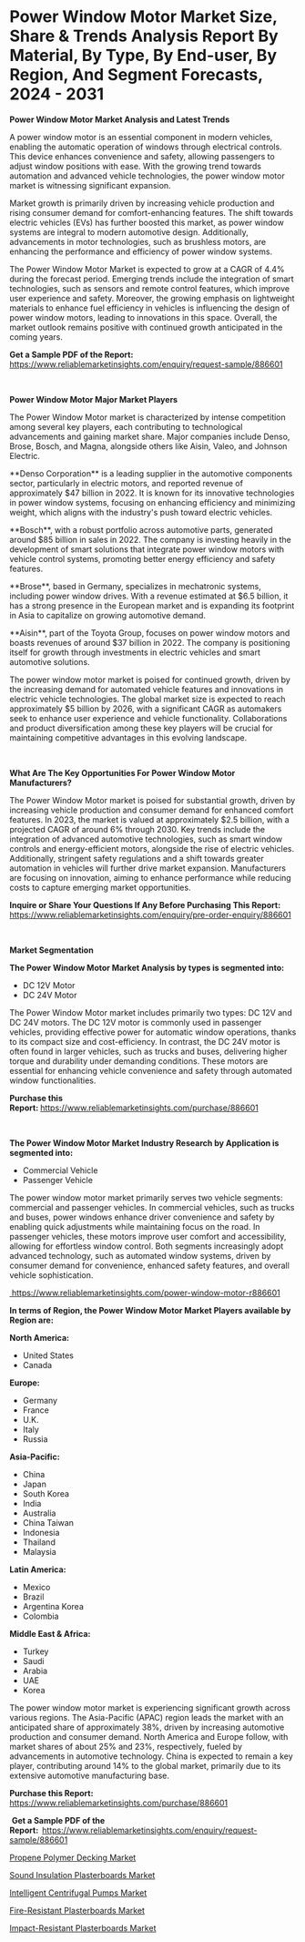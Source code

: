 <p><h1>Power Window Motor Market Size, Share & Trends Analysis Report By Material, By Type, By End-user, By Region, And Segment Forecasts, 2024 - 2031</h1></p><p><strong>Power Window Motor Market Analysis and Latest Trends</strong></p>
<p><p>A power window motor is an essential component in modern vehicles, enabling the automatic operation of windows through electrical controls. This device enhances convenience and safety, allowing passengers to adjust window positions with ease. With the growing trend towards automation and advanced vehicle technologies, the power window motor market is witnessing significant expansion.</p><p>Market growth is primarily driven by increasing vehicle production and rising consumer demand for comfort-enhancing features. The shift towards electric vehicles (EVs) has further boosted this market, as power window systems are integral to modern automotive design. Additionally, advancements in motor technologies, such as brushless motors, are enhancing the performance and efficiency of power window systems.</p><p>The Power Window Motor Market is expected to grow at a CAGR of 4.4% during the forecast period. Emerging trends include the integration of smart technologies, such as sensors and remote control features, which improve user experience and safety. Moreover, the growing emphasis on lightweight materials to enhance fuel efficiency in vehicles is influencing the design of power window motors, leading to innovations in this space. Overall, the market outlook remains positive with continued growth anticipated in the coming years.</p></p>
<p><strong>Get a Sample PDF of the Report:&nbsp;</strong> <a href="https://www.reliablemarketinsights.com/enquiry/request-sample/886601?utm_campaign=1772&utm_medium=2&utm_source=Github&utm_content=ia&utm_term=02112024&utm_id=power-window-motor">https://www.reliablemarketinsights.com/enquiry/request-sample/886601</a></p>
<p>&nbsp;</p>
<p><strong>Power Window Motor Major Market Players</strong></p>
<p><p>The Power Window Motor market is characterized by intense competition among several key players, each contributing to technological advancements and gaining market share. Major companies include Denso, Brose, Bosch, and Magna, alongside others like Aisin, Valeo, and Johnson Electric.</p><p>**Denso Corporation** is a leading supplier in the automotive components sector, particularly in electric motors, and reported revenue of approximately $47 billion in 2022. It is known for its innovative technologies in power window systems, focusing on enhancing efficiency and minimizing weight, which aligns with the industry's push toward electric vehicles.</p><p>**Bosch**, with a robust portfolio across automotive parts, generated around $85 billion in sales in 2022. The company is investing heavily in the development of smart solutions that integrate power window motors with vehicle control systems, promoting better energy efficiency and safety features.</p><p>**Brose**, based in Germany, specializes in mechatronic systems, including power window drives. With a revenue estimated at $6.5 billion, it has a strong presence in the European market and is expanding its footprint in Asia to capitalize on growing automotive demand.</p><p>**Aisin**, part of the Toyota Group, focuses on power window motors and boasts revenues of around $37 billion in 2022. The company is positioning itself for growth through investments in electric vehicles and smart automotive solutions.</p><p>The power window motor market is poised for continued growth, driven by the increasing demand for automated vehicle features and innovations in electric vehicle technologies. The global market size is expected to reach approximately $5 billion by 2026, with a significant CAGR as automakers seek to enhance user experience and vehicle functionality. Collaborations and product diversification among these key players will be crucial for maintaining competitive advantages in this evolving landscape.</p></p>
<p>&nbsp;</p>
<p><strong>What Are The Key Opportunities For Power Window Motor Manufacturers?</strong></p>
<p><p>The Power Window Motor market is poised for substantial growth, driven by increasing vehicle production and consumer demand for enhanced comfort features. In 2023, the market is valued at approximately $2.5 billion, with a projected CAGR of around 6% through 2030. Key trends include the integration of advanced automotive technologies, such as smart window controls and energy-efficient motors, alongside the rise of electric vehicles. Additionally, stringent safety regulations and a shift towards greater automation in vehicles will further drive market expansion. Manufacturers are focusing on innovation, aiming to enhance performance while reducing costs to capture emerging market opportunities.</p></p>
<p><strong>Inquire or Share Your Questions If Any Before Purchasing This Report:</strong> <a href="https://www.reliablemarketinsights.com/enquiry/pre-order-enquiry/886601?utm_campaign=1772&utm_medium=2&utm_source=Github&utm_content=ia&utm_term=02112024&utm_id=power-window-motor">https://www.reliablemarketinsights.com/enquiry/pre-order-enquiry/886601</a></p>
<p>&nbsp;</p>
<p><strong>Market Segmentation</strong></p>
<p><strong>The Power Window Motor Market Analysis by types is segmented into:</strong></p>
<p><ul><li>DC 12V Motor</li><li>DC 24V Motor</li></ul></p>
<p><p>The Power Window Motor market includes primarily two types: DC 12V and DC 24V motors. The DC 12V motor is commonly used in passenger vehicles, providing effective power for automatic window operations, thanks to its compact size and cost-efficiency. In contrast, the DC 24V motor is often found in larger vehicles, such as trucks and buses, delivering higher torque and durability under demanding conditions. These motors are essential for enhancing vehicle convenience and safety through automated window functionalities.</p></p>
<p><strong>Purchase this Report:&nbsp;</strong><a href="https://www.reliablemarketinsights.com/purchase/886601?utm_campaign=1772&utm_medium=2&utm_source=Github&utm_content=ia&utm_term=02112024&utm_id=power-window-motor">https://www.reliablemarketinsights.com/purchase/886601</a></p>
<p>&nbsp;</p>
<p><strong>The Power Window Motor Market Industry Research by Application is segmented into:</strong></p>
<p><ul><li>Commercial Vehicle</li><li>Passenger Vehicle</li></ul></p>
<p><p>The power window motor market primarily serves two vehicle segments: commercial and passenger vehicles. In commercial vehicles, such as trucks and buses, power windows enhance driver convenience and safety by enabling quick adjustments while maintaining focus on the road. In passenger vehicles, these motors improve user comfort and accessibility, allowing for effortless window control. Both segments increasingly adopt advanced technology, such as automated window systems, driven by consumer demand for convenience, enhanced safety features, and overall vehicle sophistication.</p></p>
<p><a href="https://www.reliablemarketinsights.com/power-window-motor-r886601?utm_campaign=1772&utm_medium=2&utm_source=Github&utm_content=ia&utm_term=02112024&utm_id=power-window-motor">&nbsp;https://www.reliablemarketinsights.com/power-window-motor-r886601</a></p>
<p><strong>In terms of Region, the Power Window Motor Market Players available by Region are:</strong></p>
<p>
    <p> <strong> North America: </strong>
        <ul>
            <li>United States</li>
            <li>Canada</li>
        </ul>
        </p> 
    <p> <strong> Europe: </strong>
        <ul>
            <li>Germany</li>
            <li>France</li>
            <li>U.K.</li>
            <li>Italy</li>
            <li>Russia</li>
        </ul>
        </p> 
    <p> <strong> Asia-Pacific: </strong>
        <ul>
            <li>China</li>
            <li>Japan</li>
            <li>South Korea</li>
            <li>India</li>
            <li>Australia</li>
            <li>China Taiwan</li>
            <li>Indonesia</li>
            <li>Thailand</li>
            <li>Malaysia</li>
        </ul>
        </p> 
    <p> <strong> Latin America: </strong>
        <ul>
            <li>Mexico</li>
            <li>Brazil</li>
            <li>Argentina Korea</li>
            <li>Colombia</li>
        </ul>
        </p> 
    <p> <strong> Middle East & Africa: </strong>
        <ul>
            <li>Turkey</li>
            <li>Saudi</li>
            <li>Arabia</li>
            <li>UAE</li>
            <li>Korea</li>
        </ul>
    </p>
    </p>
<p><p>The power window motor market is experiencing significant growth across various regions. The Asia-Pacific (APAC) region leads the market with an anticipated share of approximately 38%, driven by increasing automotive production and consumer demand. North America and Europe follow, with market shares of about 25% and 23%, respectively, fueled by advancements in automotive technology. China is expected to remain a key player, contributing around 14% to the global market, primarily due to its extensive automotive manufacturing base.</p></p>
<p><strong>Purchase this Report: </strong><a href="https://www.reliablemarketinsights.com/purchase/886601?utm_campaign=1772&utm_medium=2&utm_source=Github&utm_content=ia&utm_term=02112024&utm_id=power-window-motor">https://www.reliablemarketinsights.com/purchase/886601</a></p>
<p>&nbsp;<strong>Get a Sample PDF of the Report:&nbsp;&nbsp;</strong><a href="https://www.reliablemarketinsights.com/enquiry/request-sample/886601?utm_campaign=1772&utm_medium=2&utm_source=Github&utm_content=ia&utm_term=02112024&utm_id=power-window-motor">https://www.reliablemarketinsights.com/enquiry/request-sample/886601</a></p>
<p><strong></strong></p>
<p><p><a href="https://www.linkedin.com/pulse/evolution-propene-polymer-decking-market-key-shifts-from-2024-8kt5f?utm_campaign=1772&utm_medium=2&utm_source=Github&utm_content=ia&utm_term=02112024&utm_id=power-window-motor">Propene Polymer Decking Market</a></p><p><a href="https://www.linkedin.com/pulse/trends-global-sound-insulation-plasterboards-market-forecast-60xjf?utm_campaign=1772&utm_medium=2&utm_source=Github&utm_content=ia&utm_term=02112024&utm_id=power-window-motor">Sound Insulation Plasterboards Market</a></p><p><a href="https://www.linkedin.com/pulse/intelligent-centrifugal-pumps-market-revolution-2024-2031-gnj7f?utm_campaign=1772&utm_medium=2&utm_source=Github&utm_content=ia&utm_term=02112024&utm_id=power-window-motor">Intelligent Centrifugal Pumps Market</a></p><p><a href="https://www.linkedin.com/pulse/exploring-fire-resistant-plasterboards-market-dynamics-2hp2f?utm_campaign=1772&utm_medium=2&utm_source=Github&utm_content=ia&utm_term=02112024&utm_id=power-window-motor">Fire-Resistant Plasterboards Market</a></p><p><a href="https://www.linkedin.com/pulse/deep-dive-impact-resistant-plasterboards-market-itstrends-0uiqf?utm_campaign=1772&utm_medium=2&utm_source=Github&utm_content=ia&utm_term=02112024&utm_id=power-window-motor">Impact-Resistant Plasterboards Market</a></p></p>
